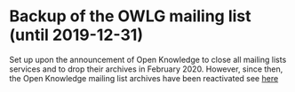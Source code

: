 Backup of the OWLG mailing list (until 2019-12-31)
=

Set up upon the announcement of Open Knowledge to close all mailing lists services and to drop their archives in February 2020.
However, since then, the Open Knowledge mailing list archives have been reactivated see [here](https://lists-archive.okfn.org/pipermail/open-linguistics/)